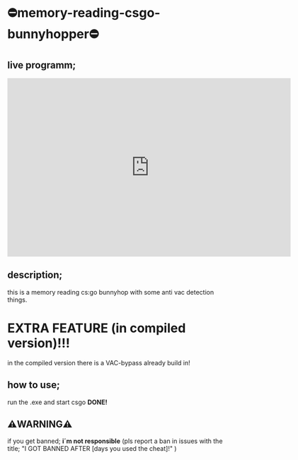 # ⛔memory-reading-csgo-bunnyhopper⛔

## live programm;
<iframe src='https://gfycat.com/ifr/MassiveTenderElephantseal' frameborder='0' scrolling='no' allowfullscreen width='640' height='404'></iframe>

## description;
this is a memory reading cs:go bunnyhop with some anti vac detection things.

# EXTRA FEATURE (in compiled version)!!!
in the compiled version there is a VAC-bypass already build in!

## how to use;
run the .exe and start csgo
**DONE!**
 
## ⚠️**WARNING**⚠️
if you get banned;
**i´m not responsible**
(pls report a ban in issues with the title; "I GOT BANNED AFTER [days you used the cheat]!" )
 
